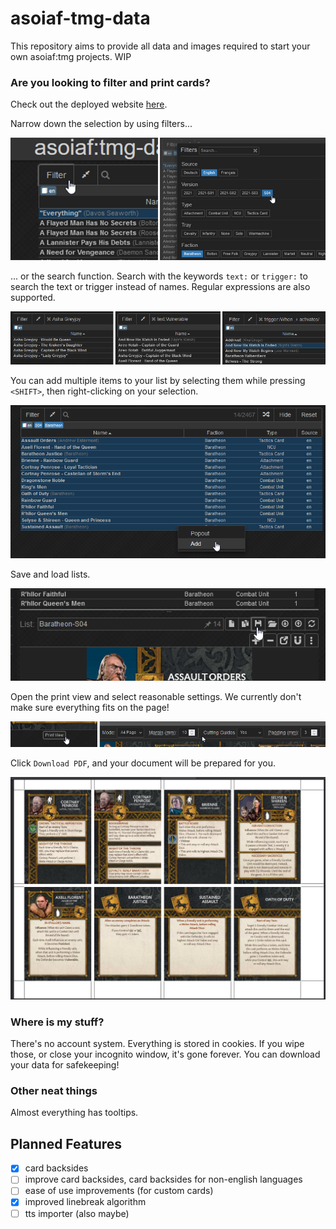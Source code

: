 # asoiaf-tmg-data
This repository aims to provide all data and images required to start your own asoiaf:tmg projects. WIP

### Are you looking to filter and print cards?
Check out the deployed website [here](https://pf2etools.github.io/asoiaf-tmg-data/web/song.html).

Narrow down the selection by using filters...

![filters](filter.png)

... or the search function. Search with the keywords `text:` or `trigger:` to search the text or trigger instead of names. Regular expressions are also supported.

![search](search.png)

You can add multiple items to your list by selecting them while pressing `<SHIFT>`, then right-clicking on your selection.

![select-items](select-items.png)

Save and load lists.

![save-and-load](save-pinned.png)

Open the print view and select reasonable settings. We currently don't make sure everything fits on the page!

![print](print.png)

Click `Download PDF`, and your document will be prepared for you.

![pdf](download-pdf.jpeg)


### Where is my stuff?
There's no account system. Everything is stored in cookies. If you wipe those, or close your incognito window, it's gone forever. You can download your data for safekeeping!

### Other neat things
Almost everything has tooltips.

## Planned Features
- [X] card backsides
- [ ] improve card backsides, card backsides for non-english languages
- [ ] ease of use improvements (for custom cards)
- [X] improved linebreak algorithm
- [ ] tts importer (also maybe)
